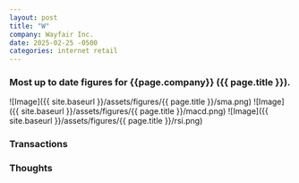 ```yaml
---
layout: post
title: "W"
company: Wayfair Inc.
date: 2025-02-25 -0500
categories: internet retail
---
```


### Most up to date figures for {{page.company}} ({{ page.title }}).

![Image]({{ site.baseurl }}/assets/figures/{{ page.title }}/sma.png)
![Image]({{ site.baseurl }}/assets/figures/{{ page.title }}/macd.png)
![Image]({{ site.baseurl }}/assets/figures/{{ page.title }}/rsi.png)

### Transactions

### Thoughts
